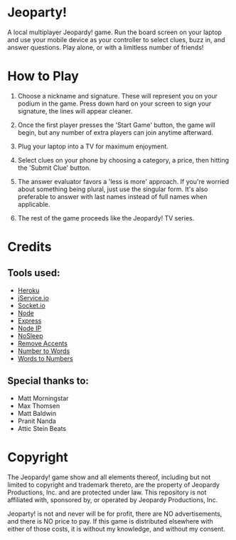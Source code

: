 # Jeoparty!
A local multiplayer Jeopardy! game. Run the board screen on your laptop and use your mobile device as your controller to select clues, buzz in, and answer questions. Play alone, or with a limitless number of friends!

# How to Play

1. Choose a nickname and signature. These will represent you on your podium in the game. Press down hard on your screen to sign your signature, the lines will appear cleaner.

2. Once the first player presses the 'Start Game' button, the game will begin, but any number of extra players can join anytime afterward.

3. Plug your laptop into a TV for maximum enjoyment.

4. Select clues on your phone by choosing a category, a price, then hitting the 'Submit Clue' button.

5. The answer evaluator favors a 'less is more' approach. If you're worried about something being plural, just use the singular form. It's also preferable to answer with last names instead of full names when applicable.

6. The rest of the game proceeds like the Jeopardy! TV series.

# Credits
## Tools used:
* [Heroku](https://www.heroku.com)
* [jService.io](http://jservice.io)
* [Socket.io](https://socket.io)
* [Node](https://nodejs.org/en/)
* [Express](https://expressjs.com)
* [Node IP](https://github.com/indutny/node-ip)
* [NoSleep](https://github.com/richtr/NoSleep.js?files=1)
* [Remove Accents](https://github.com/tyxla/remove-accents)
* [Number to Words](https://github.com/marlun78/number-to-words)
* [Words to Numbers](https://github.com/finnfiddle/words-to-numbers)

## Special thanks to:
* Matt Morningstar
* Max Thomsen
* Matt Baldwin
* Pranit Nanda
* Attic Stein Beats

# Copyright
The Jeopardy! game show and all elements thereof, including but not limited to copyright and trademark thereto, are the property of Jeopardy Productions, Inc. and are protected under law. This repository is not affiliated with, sponsored by, or operated by Jeopardy Productions, Inc.

Jeoparty! is not and never will be for profit, there are NO advertisements, and there is NO price to pay. If this game is distributed elsewhere with either of those costs, it is without my knowledge, and without my consent.
